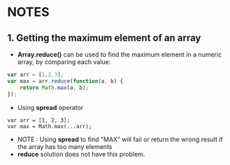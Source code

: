 <h1>NOTES</h1>

## 1. Getting the maximum element of an array</h2>

*  **Array.reduce()** can be used to find the maximum element in a numeric array, by comparing each value:

```js
var arr = [1,2,3];
var max = arr.reduce(function(a, b) {
    return Math.max(a, b);
});
```

*  Using **spread** operator

```
var arr = [1, 2, 3];
var max = Math.max(...arr);
```

* NOTE :  Using **spread** to find "MAX" will fail or return the wrong result if the array has too many elements
*   **reduce** solution does not have this problem.
